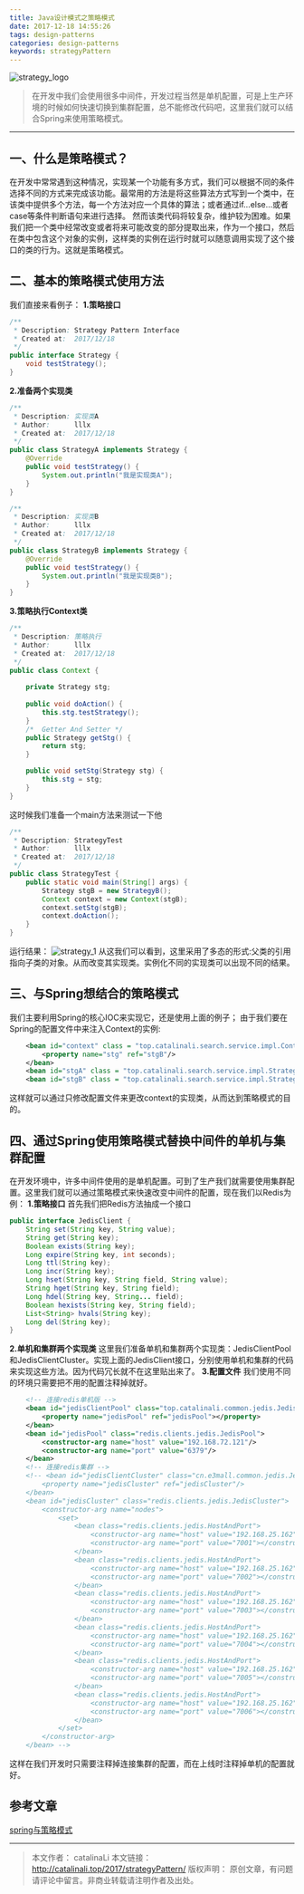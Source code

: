 ```yaml
---
title: Java设计模式之策略模式
date: 2017-12-18 14:55:26
tags: design-patterns
categories: design-patterns
keywords: strategyPattern
---
```

![strategy_logo](http://ou3np1yz4.bkt.clouddn.com/strategy_logo.jpg)
>在开发中我们会使用很多中间件，开发过程当然是单机配置，可是上生产环境的时候如何快速切换到集群配置，总不能修改代码吧，这里我们就可以结合Spring来使用策略模式。

---

<!--more-->
## 一、什么是策略模式？
在开发中常常遇到这种情况，实现某一个功能有多方式，我们可以根据不同的条件选择不同的方式来完成该功能。最常用的方法是将这些算法方式写到一个类中，在该类中提供多个方法，每一个方法对应一个具体的算法；或者通过if…else…或者case等条件判断语句来进行选择。
    然而该类代码将较复杂，维护较为困难。如果我们把一个类中经常改变或者将来可能改变的部分提取出来，作为一个接口，然后在类中包含这个对象的实例，这样类的实例在运行时就可以随意调用实现了这个接口的类的行为。这就是策略模式。
    
## 二、基本的策略模式使用方法
我们直接来看例子：
**1.策略接口**
``` java
/**
 * Description: Strategy Pattern Interface
 * Created at:	2017/12/18
 */
public interface Strategy {
    void testStrategy();
}
```
**2.准备两个实现类**
``` java
/**
 * Description: 实现类A
 * Author:		lllx
 * Created at:	2017/12/18
 */
public class StrategyA implements Strategy {
    @Override
    public void testStrategy() {
        System.out.println("我是实现类A");
    }
}

/**
 * Description: 实现类B
 * Author:		lllx
 * Created at:	2017/12/18
 */
public class StrategyB implements Strategy {
    @Override
    public void testStrategy() {
        System.out.println("我是实现类B");
    }
}
```
**3.策略执行Context类**
``` java
/**
 * Description: 策略执行
 * Author:		lllx
 * Created at:	2017/12/18
 */
public class Context {
    
    private Strategy stg;
    
    public void doAction() {
        this.stg.testStrategy();
    }
    /*  Getter And Setter */
    public Strategy getStg() {
        return stg;
    }

    public void setStg(Strategy stg) {
        this.stg = stg;
    }
}

```
这时候我们准备一个main方法来测试一下他
``` java
/**
 * Description: StrategyTest
 * Author:		lllx
 * Created at:	2017/12/18
 */
public class StrategyTest {
    public static void main(String[] args) {
        Strategy stgB = new StrategyB();
        Context context = new Context(stgB);
        context.setStg(stgB);
        context.doAction();
    }
}
```
运行结果：
![strategy_1](http://ou3np1yz4.bkt.clouddn.com/strategy_1.jpg)
从这我们可以看到，这里采用了多态的形式:父类的引用指向子类的对象。从而改变其实现类。实例化不同的实现类可以出现不同的结果。

## 三、与Spring想结合的策略模式
我们主要利用Spring的核心IOC来实现它，还是使用上面的例子；
由于我们要在Spring的配置文件中来注入Context的实例:
``` xml
	<bean id="context" class = "top.catalinali.search.service.impl.Context">
		<property name="stg" ref="stgB"/>
	</bean>
	<bean id="stgA" class = "top.catalinali.search.service.impl.StrategyA"/>
	<bean id="stgB" class = "top.catalinali.search.service.impl.StrategyB"/>
```
这样就可以通过只修改配置文件来更改context的实现类，从而达到策略模式的目的。
## 四、通过Spring使用策略模式替换中间件的单机与集群配置
在开发环境中，许多中间件使用的是单机配置。可到了生产我们就需要使用集群配置。这里我们就可以通过策略模式来快速改变中间件的配置，现在我们以Redis为例：
**1.策略接口**
首先我们把Redis方法抽成一个接口
``` java
public interface JedisClient {
	String set(String key, String value);
	String get(String key);
	Boolean exists(String key);
	Long expire(String key, int seconds);
	Long ttl(String key);
	Long incr(String key);
	Long hset(String key, String field, String value);
	String hget(String key, String field);
	Long hdel(String key, String... field);
	Boolean hexists(String key, String field);
	List<String> hvals(String key);
	Long del(String key);
}
```

**2.单机和集群两个实现类**
这里我们准备单机和集群两个实现类：JedisClientPool和JedisClientCluster。实现上面的JedisClient接口，分别使用单机和集群的代码来实现这些方法。因为代码冗长就不在这里贴出来了。
**3.配置文件**
我们使用不同的环境只需要把不用的配置注释掉就好。
``` xml
	<!-- 连接redis单机版 -->
	<bean id="jedisClientPool" class="top.catalinali.common.jedis.JedisClientPool">
		<property name="jedisPool" ref="jedisPool"></property>
	</bean>
	<bean id="jedisPool" class="redis.clients.jedis.JedisPool">
		<constructor-arg name="host" value="192.168.72.121"/>
		<constructor-arg name="port" value="6379"/>
	</bean>
	<!-- 连接redis集群 -->
	<!-- <bean id="jedisClientCluster" class="cn.e3mall.common.jedis.JedisClientCluster">
		<property name="jedisCluster" ref="jedisCluster"/>
	</bean>
	<bean id="jedisCluster" class="redis.clients.jedis.JedisCluster">
		<constructor-arg name="nodes">
			<set>
				<bean class="redis.clients.jedis.HostAndPort">
					<constructor-arg name="host" value="192.168.25.162"></constructor-arg>
					<constructor-arg name="port" value="7001"></constructor-arg>
				</bean> 
				<bean class="redis.clients.jedis.HostAndPort">
					<constructor-arg name="host" value="192.168.25.162"></constructor-arg>
					<constructor-arg name="port" value="7002"></constructor-arg>
				</bean> 
				<bean class="redis.clients.jedis.HostAndPort">
					<constructor-arg name="host" value="192.168.25.162"></constructor-arg>
					<constructor-arg name="port" value="7003"></constructor-arg>
				</bean> 
				<bean class="redis.clients.jedis.HostAndPort">
					<constructor-arg name="host" value="192.168.25.162"></constructor-arg>
					<constructor-arg name="port" value="7004"></constructor-arg>
				</bean> 
				<bean class="redis.clients.jedis.HostAndPort">
					<constructor-arg name="host" value="192.168.25.162"></constructor-arg>
					<constructor-arg name="port" value="7005"></constructor-arg>
				</bean> 
				<bean class="redis.clients.jedis.HostAndPort">
					<constructor-arg name="host" value="192.168.25.162"></constructor-arg>
					<constructor-arg name="port" value="7006"></constructor-arg>
				</bean> 
			</set>
		</constructor-arg>
	</bean> -->
```
这样在我们开发时只需要注释掉连接集群的配置，而在上线时注释掉单机的配置就好。

## 参考文章

[spring与策略模式](http://scholers.iteye.com/blog/2012936)

---
>本文作者： catalinaLi
本文链接： http://catalinali.top/2017/strategyPattern/
版权声明： 原创文章，有问题请评论中留言。非商业转载请注明作者及出处。